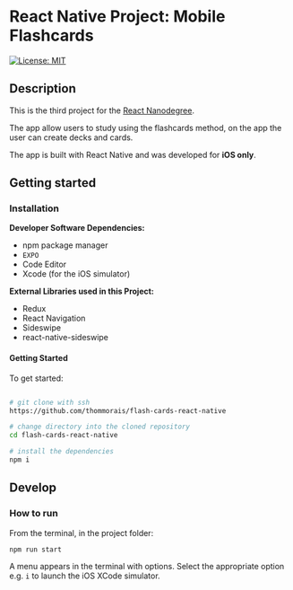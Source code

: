 # React Native Project: Mobile Flashcards

[![License: MIT](https://img.shields.io/badge/License-MIT-yellow.svg)](https://opensource.org/licenses/MIT)


## Description

This is the third project for the [React Nanodegree](https://www.udacity.com/course/react-nanodegree--nd019).

The app allow users to study using the flashcards method, on the app the user can create decks and cards.

The app is built with React Native and was developed for **iOS only**.



## Getting started

### Installation


**Developer Software Dependencies:**

* npm package manager
* `EXPO`
* Code Editor
* Xcode (for the iOS simulator)

**External Libraries used in this Project:**

* Redux
* React Navigation
* Sideswipe
* react-native-sideswipe

#### Getting Started

To get started:

```sh

# git clone with ssh
https://github.com/thommorais/flash-cards-react-native

# change directory into the cloned repository
cd flash-cards-react-native

# install the dependencies
npm i
```

## Develop

### How to run

From the terminal, in the project folder:

```sh
npm run start
```

A menu appears in the terminal with options. Select the appropriate option e.g. `i` to launch the iOS XCode simulator.